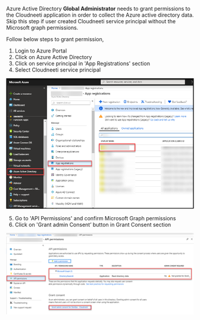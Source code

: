 Azure Active Directory **Global Administrator** needs to grant permissions to the Cloudneeti application in order to collect the Azure active directory data. 
Skip this step if user created Cloudneeti service principal without the Microsoft graph permissions.

Follow below steps to grant permission,

1. Login to Azure Portal
2. Click on Azure Active Directory
3. Click on service principal in 'App Registrations' section
4. Select Cloudneeti service principal

![](images/grant_Permission_1.png?raw=true)

5. Go to 'API Permissions' and confirm Microsoft Graph permissions
6. Click on 'Grant admin Consent’ button in Grant Consent section

![](images/grant_Permission_2.png?raw=true)
